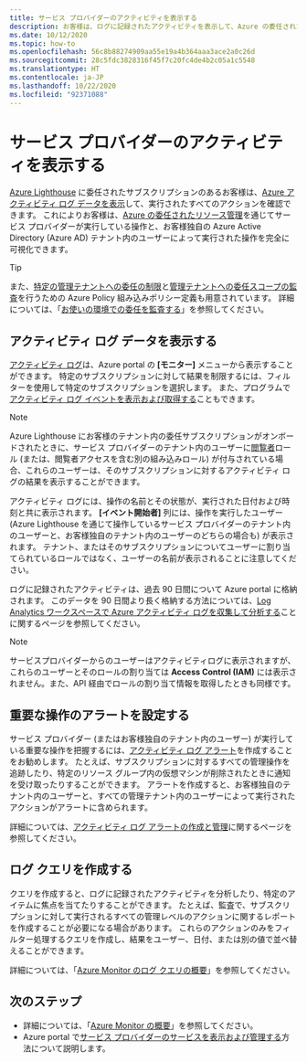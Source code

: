 ```yaml
---
title: サービス プロバイダーのアクティビティを表示する
description: お客様は、ログに記録されたアクティビティを表示して、Azure の委任されたリソース管理を通じてサービス プロバイダーによって実行されるアクションを確認できます。
ms.date: 10/12/2020
ms.topic: how-to
ms.openlocfilehash: 56c8b88274909aa55e19a4b364aaa3ace2a0c26d
ms.sourcegitcommit: 28c5fdc3828316f45f7c20fc4de4b2c05a1c5548
ms.translationtype: HT
ms.contentlocale: ja-JP
ms.lasthandoff: 10/22/2020
ms.locfileid: "92371088"
---
```

# <a name="view-service-provider-activity"></a>サービス プロバイダーのアクティビティを表示する

[Azure Lighthouse](../overview.md) に委任されたサブスクリプションのあるお客様は、[Azure アクティビティ ログ データを表示](../../azure-monitor/platform/platform-logs-overview.md)して、実行されたすべてのアクションを確認できます。 これによりお客様は、[Azure の委任されたリソース管理](../concepts/azure-delegated-resource-management.md)を通じてサービス プロバイダーが実行している操作と、お客様独自の Azure Active Directory (Azure AD) テナント内のユーザーによって実行された操作を完全に可視化できます。

> [!TIP]
> また、[特定の管理テナントへの委任の制限](https://github.com/Azure/azure-policy/blob/master/built-in-policies/policyDefinitions/Lighthouse/AllowCertainManagingTenantIds_Deny.json)と[管理テナントへの委任スコープの監査](https://github.com/Azure/azure-policy/blob/master/built-in-policies/policyDefinitions/Lighthouse/Lighthouse_Delegations_Audit.json)を行うための Azure Policy 組み込みポリシー定義も用意されています。 詳細については、「[お使いの環境での委任を監査する](view-manage-service-providers.md#audit-delegations-in-your-environment)」を参照してください。

## <a name="view-activity-log-data"></a>アクティビティ ログ データを表示する

[アクティビティ ログ](../../azure-monitor/platform/activity-log.md#view-the-activity-log)は、Azure portal の **[モニター]** メニューから表示することができます。 特定のサブスクリプションに対して結果を制限するには、フィルターを使用して特定のサブスクリプションを選択します。 また、プログラムで[アクティビティ ログ イベントを表示および取得する](../../azure-monitor/platform/activity-log.md#view-the-activity-log)こともできます。

> [!NOTE]
> Azure Lighthouse にお客様のテナント内の委任サブスクリプションがオンボードされたときに、サービス プロバイダーのテナント内のユーザーに[閲覧者](../../role-based-access-control/built-in-roles.md#reader)ロール (または、閲覧者アクセスを含む別の組み込みロール) が付与されている場合、これらのユーザーは、そのサブスクリプションに対するアクティビティ ログの結果を表示することができます。

アクティビティ ログには、操作の名前とその状態が、実行された日付および時刻と共に表示されます。 **[イベント開始者]** 列には、操作を実行したユーザー (Azure Lighthouse を通じて操作しているサービス プロバイダーのテナント内のユーザーと、お客様独自のテナント内のユーザーのどちらの場合も) が表示されます。 テナント、またはそのサブスクリプションについてユーザーに割り当てられているロールではなく、ユーザーの名前が表示されることに注意してください。

ログに記録されたアクティビティは、過去 90 日間について Azure portal に格納されます。 このデータを 90 日間より長く格納する方法については、[Log Analytics ワークスペースで Azure アクティビティ ログを収集して分析する](../../azure-monitor/platform/activity-log.md)ことに関するページを参照してください。

> [!NOTE]
> サービスプロバイダーからのユーザーはアクティビティログに表示されますが、これらのユーザーとそのロールの割り当ては **Access Control (IAM)** には表示されません。また、API 経由でロールの割り当て情報を取得したときも同様です。

## <a name="set-alerts-for-critical-operations"></a>重要な操作のアラートを設定する

サービス プロバイダー (またはお客様独自のテナント内のユーザー) が実行している重要な操作を把握するには、[アクティビティ ログ アラート](../../azure-monitor/platform/activity-log-alerts.md)を作成することをお勧めします。 たとえば、サブスクリプションに対するすべての管理操作を追跡したり、特定のリソース グループ内の仮想マシンが削除されたときに通知を受け取ったりすることができます。 アラートを作成すると、お客様独自のテナント内のユーザーと、すべての管理テナント内のユーザーによって実行されたアクションがアラートに含められます。

詳細については、[アクティビティ ログ アラートの作成と管理](../../azure-monitor/platform/alerts-activity-log.md)に関するページを参照してください。

## <a name="create-log-queries"></a>ログ クエリを作成する

クエリを作成すると、ログに記録されたアクティビティを分析したり、特定のアイテムに焦点を当てたりすることができます。 たとえば、監査で、サブスクリプションに対して実行されるすべての管理レベルのアクションに関するレポートを作成することが必要になる場合があります。 これらのアクションのみをフィルター処理するクエリを作成し、結果をユーザー、日付、または別の値で並べ替えることができます。

詳細については、「[Azure Monitor のログ クエリの概要](../../azure-monitor/log-query/log-query-overview.md)」を参照してください。

## <a name="next-steps"></a>次のステップ

- 詳細については、「[Azure Monitor の概要](../../azure-monitor/index.yml)」を参照してください。
- Azure portal で[サービス プロバイダーのサービスを表示および管理する](view-manage-service-providers.md)方法について説明します。
